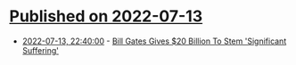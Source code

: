 # [Published on 2022-07-13](index.md)

* [2022-07-13, 22:40:00](https://news.slashdot.org/story/22/07/13/2023235/bill-gates-gives-20-billion-to-stem-significant-suffering?utm_source=rss1.0mainlinkanon&utm_medium=feed) - [Bill Gates Gives $20 Billion To Stem 'Significant Suffering'](https://news.slashdot.org/story/22/07/13/2023235/bill-gates-gives-20-billion-to-stem-significant-suffering?utm_source=rss1.0mainlinkanon&utm_medium=feed)
